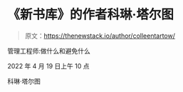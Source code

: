 # 《新书库》的作者科琳·塔尔图

> 原文：<https://thenewstack.io/author/colleentartow/>

管理工程师:做什么和避免什么

2022 年 4 月 19 日上午 10 点

科琳·塔尔图